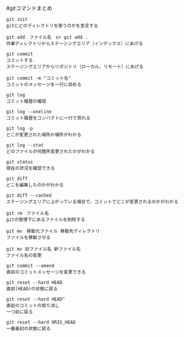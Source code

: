 #gitコマンドまとめ
```
git init
gitにどのディレクトリを使うのかを宣言する
```
```
git add　ファイル名　or git add .
作業ディレクトリからステージングエリア（インデックス）にあげる
```
```
git commit
コミットする
ステージングエリアからリポジトリ（ローカル、リモート）にあげる
```
```
git commit -m "コミット名"
コミットのメッセージを一行に収める
```
```
git log 
コミット履歴の確認
```
```
git log --oneline
コミット履歴をコンパクトに一行で見れる
```
```
git log -p
どこが変更された場所か場所がわかる
```
```
git log --stat
どのファイルが何箇所変更されたかがわかる
```
```
git status
現在の状況を確認できる
```
```
git diff
どこを編集したのかがわかる
```
```
git diff --cashed
ステージングエリアに上がっている場合で、コミットでどこが変更されるのかがわかる
```
```
git rm　ファイル名
gitの管理下にあるファイルを削除する
```
```
git mv　移動元ファイル 移動先ディレクトリ
ファイルを移動させる
```
```
git mv 旧ファイル名 新ファイル名
ファイル名の変更
```
```
git commit --amend
直前のコミットメッセージを変更できる
```
```
git reset --hard HEAD
直前(HEAD)の状態に戻る
```
```
git reset --hard HEAD^
直前のコミットの取り消し
一つ前に戻る
```
```
git reset --hard ORIG_HEAD
一番最初の状態に戻る
```
